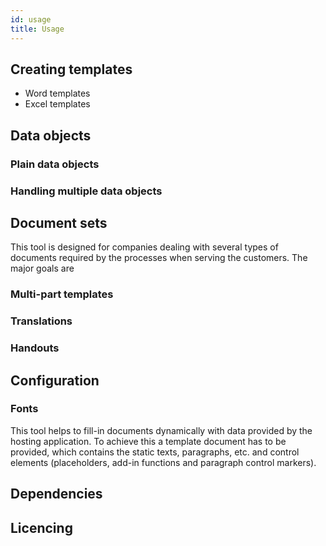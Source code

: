 ```yaml
---
id: usage
title: Usage
---
```



## Creating templates

- Word templates
- Excel templates


## Data objects

### Plain data objects

### Handling multiple data objects


## Document sets

This tool is designed for companies dealing with several types of documents required by the processes when
serving the customers. The major goals are

### Multi-part templates 

### Translations

### Handouts


## Configuration

### Fonts

This tool helps to fill-in documents dynamically with data provided by the hosting application.
To achieve this a template document has to be provided, which contains the static texts, paragraphs, etc. and
control elements (placeholders, add-in functions and paragraph control markers).

## Dependencies

## Licencing
